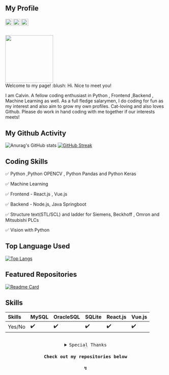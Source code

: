 
## My Profile <p align="center"> 

<a href="https://www.linkedin.com/in/kelvin-luawenzheng/">
  <img align="left" alt="Calvin Lua's LinkedIn" width="22px" src="https://upload.wikimedia.org/wikipedia/commons/thumb/c/ca/LinkedIn_logo_initials.png/600px-LinkedIn_logo_initials.png" />
</a>
<a href="mailto:wenzhenglua.sg@gmail.com">
  <img align="left" alt="Calvin Lua's Email" width="22px" src="https://cdn-icons-png.flaticon.com/512/281/281769.png" />
</a>

<a href="https://calvinlua.vercel.app">
    <img align="left" alt="Calvin Lua's Porfolio Website" width="22px" src="https://github.com/calvinlua/calvinlua/assets/86276701/a9f4e9d8-9c9f-4fe2-a53a-b93e776cdaa1" />
</a>

<br/>
<br/>
<br/>

<a>
 <img  width="150" src="https://gist.githubusercontent.com/moonheekim0118/bcbbb9c2fd8c477027617a67e0ec812f/raw/2c15614ff01ff7518bcd6da526939644c8324e11/octocat.gif">
</a>

<br/>
  Welcome to my page! :blush:
Hi. Nice to meet you! 

I am Calvin. A fellow coding enthusiast in Python , Frontend ,Backend , Machine Learning as well. 
As a full fledge salarymen, I do coding for fun as my interest and also aim to grow my own profiles. 
Cat-loving and also loves Github. Please do work in hand coding with me together if our interests meets!

</details>
 
## My Github Activity 
![Anurag's GitHub stats](https://github-readme-stats.vercel.app/api?username=calvinlua&show_icons=true&theme=dracula&countprivate=true)
[![GitHub Streak](https://github-readme-streak-stats.herokuapp.com?user=%20calvinlua&mode=weekly)](https://git.io/streak-stats)

## Coding Skills 
:white_check_mark: Python ,Python OPENCV , Python Pandas and Python Keras

:white_check_mark: Machine Learning

:white_check_mark: Frontend - React.js , Vue.js 

:white_check_mark: Backend - Node.js, Java Springboot

:white_check_mark: Structure text(STL/SCL) and ladder for Siemens, Beckhoff , Omron and Mitsubishi PLCs  

:white_check_mark: Vision with Python 

## Top Language Used

[![Top Langs](https://github-readme-stats.vercel.app/api/top-langs/?username=calvinlua&langs_count=9)](https://github.com/anuraghazra/github-readme-stats)





## Featured Repositories

[![Readme Card](https://github-readme-stats.vercel.app/api/pin/?username=calvinlua&repo=Reinforment-Learning-Javascript)](https://github.com/calvinlua/Reinforment-Learning-Javascript)


## Skills
Skills | MySQL | OracleSQL | SQLite | React.js | Vue.js
:------------ | :-------------| :-------------| :-------------| :-------------| :-------------
 Yes/No | :heavy_check_mark: | :heavy_check_mark: | :heavy_check_mark: | :heavy_check_mark: | :heavy_check_mark:
 

</details>

##

<details close align="center">
<summary><samp>Special Thanks</samp></summary>
<br>
  <p><b>Happy 100 million developers to Github!</b></p>

<p align="center">
  <img width="250" src="https://raw.githubusercontent.com/gist/ManulMax/2d20af60d709805c55fd784ca7cba4b9/raw/bcfeac7604f674ace63623106eb8bb8471d844a6/github.gif">
</p>

</details>
<details close align="center">
<summary style="font-size:2px"y><samp>Contact Me</samp></summary>
<br>
 <p align="center">
   
  [![Linkedin](https://i.stack.imgur.com/gVE0j.png)](https://www.linkedin.com/in/kelvin-luawenzheng)
  [![GitHub](https://i.stack.imgur.com/tskMh.png)](https://github.com/calvinlua/)&nbsp; 
 </p>

</details>

<h4 align="center"><samp> Check out my repositories below</samp></h4>
<h4 align="center"><samp>↯</samp></h4>
